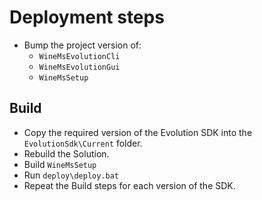 # Deployment steps
- Bump the project version of:
  - `WineMsEvolutionCli`
  - `WineMsEvolutionGui`
  - `WineMsSetup`
  
## Build
- Copy the required version of the Evolution SDK into the `EvolutionSdk\Current` folder.
- Rebuild the Solution.
- Build `WineMsSetup`
- Run `deploy\deploy.bat`
- Repeat the Build steps for each version of the SDK.
